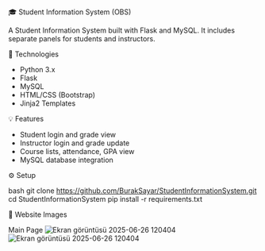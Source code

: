 🎓 Student Information System (OBS)

A Student Information System built with Flask and MySQL. It includes separate panels for students and instructors.

🚀 Technologies

- Python 3.x
- Flask
- MySQL
- HTML/CSS (Bootstrap)
- Jinja2 Templates

💡 Features

- Student login and grade view
- Instructor login and grade update
- Course lists, attendance, GPA view
- MySQL database integration

⚙️ Setup

bash
git clone https://github.com/BurakSayar/StudentInformationSystem.git
cd StudentInformationSystem
pip install -r requirements.txt

📸 Website Images

Main Page
![Ekran görüntüsü 2025-06-26 120404](https://github.com/user-attachments/assets/d9e3da20-a890-40ac-997c-5fd51228947d)
![Ekran görüntüsü 2025-06-26 120404](https://github.com/user-attachments/assets/d9e3da20-a890-40ac-997c-5fd51228947d)

